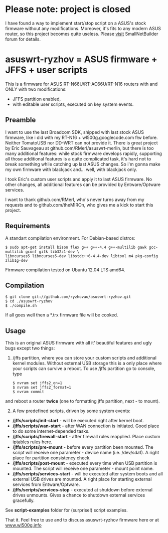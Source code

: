 Please note: project is closed
==================================
I have found a way to implement start/stop script on a ASUS's stock firmware without any modifications. Moreover, it's fits to any modern ASUS router, so this project becomes quite useless.
Please [visit](http://forums.smallnetbuilder.com/showthread.php?t=8715) SmallNetBuilder forum for details.


asuswrt-ryzhov = ASUS firmware + JFFS + user scripts
==================================

This is a firmware for ASUS RT-N66U/RT-AC66U/RT-N16 routers with and ONLY with two modifications:

 * JFFS partition enabled,
 * with editable user scripts, executed on key system events.


Preamble
-----------------------

I want to use the last Broadcom SDK, shipped with last stock ASUS firmware, like i did with my RT-N16 + wl500g.googlecode.com f\w before. Neither TomatoUSB nor DD-WRT can not provide it. There is great project by Eric Sauvageau at github.com/RMerl/asuswrt-merlin, but there is too many additional features: while stock firmware develops rapidly, supporting all those additional features is a quite complicated task, it's hard not to break something while catching up last ASUS changes. So i'm gonna make my own firmware with blackjack and... well, with blackjack only.

I took Eric's custom user scripts and apply it to last ASUS firmware. No other changes, all additional features can be provided by Entware/Optware services.

I want to thank github.com/RMerl, who's never turns away from my requests and to github.com/theMIROn, who gives me a kick to start this project.


Requirements
-----------------------

A standart compilation environment. For Debian-based distros:

    $ sudo apt-get install bison flex g++ g++-4.4 g++-multilib gawk gcc-multilib gconf gitk lib32z1-dev \
    libncurses5 libncurses5-dev libstdc++6-4.4-dev libtool m4 pkg-config zlib1g-dev

Firmware compilation tested on Ubuntu 12.04 LTS amd64.


Compilation
-----------------------

    $ git clone git://github.com/ryzhovau/asuswrt-ryzhov.git
    $ cd ./asuswrt-ryzhov
    $ ./compile.sh

If all goes well then a *.trx firmware file will be cooked.


Usage
-----------------------

This is an original ASUS firmware with all it' beautiful features and ugly bugs except two things:

 1. /jffs partition, where you can store your custom scripts and additional kernel modules. Without external USB storage this is a only place where your scripts can survive a reboot. To use /jffs partition go to console, type

        $ nvram set jffs2_on=1
        $ nvram set jffs2_format=1
        $ nvram commit

and reboot a router __twice__ (one to formatting jffs partition, next - to mount). 

 2. A few predefined scripts, driven by some
system events:

 * __/jffs/scripts/init-start__ - will be executed right after kernel boot.
 * __/jffs/scripts/wan-start__ - after WAN connection is initiated. Good place to do some internet-depended tasks.
 * __/jffs/scripts/firewall-start__ - after firewall rules reapplied. Place custom iptables rules here.
 * __/jffs/scripts/pre-mount__ - before every partition been mounted. The script will receive one parameter - device name (i.e. /dev/sda1). A right place for partition consistency check.
 * __/jffs/scripts/post-mount__ - executed every time when USB partition is mounted. The script will receive one parameter - mount point name.
 * __/jffs/scripts/services-start__ - will be executed after system boots and all external USB drives are mounted. A right place for starting external services from Entware/Optware.
 * __/jffs/scripts/services-stop__ - executed at shutdown before external drives unmounts. Gives a chance to shutdown external services gracefully.


See __script-examples__ folder for (surprise!) script examples.


That it. Feel free to use and to discuss asuswrt-ryzhov firmware here or at www.wl500g.info
